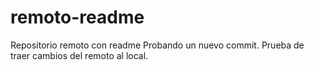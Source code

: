 # remoto-readme
Repositorio remoto con readme
Probando un nuevo commit.
Prueba de traer cambios del remoto al local.
